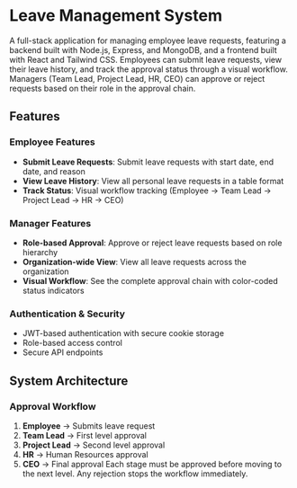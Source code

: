 # Leave Management System

A full-stack application for managing employee leave requests, featuring a backend built with Node.js, Express, and MongoDB, and a frontend built with React and Tailwind CSS. Employees can submit leave requests, view their leave history, and track the approval status through a visual workflow. Managers (Team Lead, Project Lead, HR, CEO) can approve or reject requests based on their role in the approval chain.

##  Features

### Employee Features
- **Submit Leave Requests**: Submit leave requests with start date, end date, and reason
- **View Leave History**: View all personal leave requests in a table format
- **Track Status**: Visual workflow tracking (Employee → Team Lead → Project Lead → HR → CEO)

### Manager Features
- **Role-based Approval**: Approve or reject leave requests based on role hierarchy
- **Organization-wide View**: View all leave requests across the organization
- **Visual Workflow**: See the complete approval chain with color-coded status indicators

### Authentication & Security
- JWT-based authentication with secure cookie storage
- Role-based access control
- Secure API endpoints

## System Architecture

### Approval Workflow
1. **Employee** → Submits leave request
2. **Team Lead** → First level approval
3. **Project Lead** → Second level approval  
4. **HR** → Human Resources approval
5. **CEO** → Final approval
Each stage must be approved before moving to the next level. Any rejection stops the workflow immediately.

